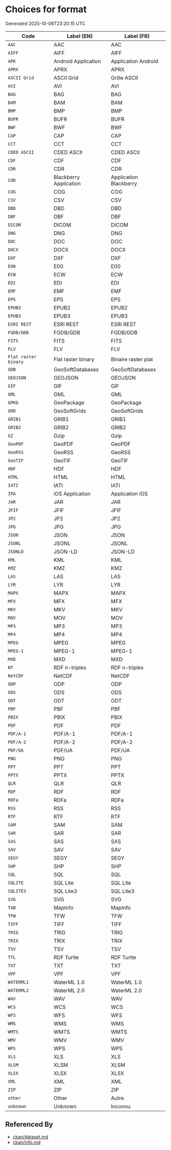 # Choices for format

Generated 2025-10-08T23:20:15 UTC

| Code | Label (EN) | Label (FR) |
|------|------------|------------|
| `AAC` | AAC | AAC |
| `AIFF` | AIFF | AIFF |
| `APK` | Android Application | Application Android |
| `APRX` | APRX | APRX |
| `ASCII Grid` | ASCII Grid | Grille ASCII |
| `AVI` | AVI | AVI |
| `BAG` | BAG | BAG |
| `BAM` | BAM | BAM |
| `BMP` | BMP | BMP |
| `BUFR` | BUFR | BUFR |
| `BWF` | BWF | BWF |
| `CAP` | CAP | CAP |
| `CCT` | CCT | CCT |
| `CDED ASCII` | CDED ASCII | CDED ASCII |
| `CDF` | CDF | CDF |
| `CDR` | CDR | CDR |
| `COD` | Blackberry Application | Application Blackberry |
| `COG` | COG | COG |
| `CSV` | CSV | CSV |
| `DBD` | DBD | DBD |
| `DBF` | DBF | DBF |
| `DICOM` | DICOM | DICOM |
| `DNG` | DNG | DNG |
| `DOC` | DOC | DOC |
| `DOCX` | DOCX | DOCX |
| `DXF` | DXF | DXF |
| `E00` | E00 | E00 |
| `ECW` | ECW | ECW |
| `EDI` | EDI | EDI |
| `EMF` | EMF | EMF |
| `EPS` | EPS | EPS |
| `EPUB2` | EPUB2 | EPUB2 |
| `EPUB3` | EPUB3 | EPUB3 |
| `ESRI REST` | ESRI REST | ESRI REST |
| `FGDB/GDB` | FGDB/GDB | FGDB/GDB |
| `FITS` | FITS | FITS |
| `FLV` | FLV | FLV |
| `Flat raster binary` | Flat raster binary | Binaire raster plat |
| `GDB` | GeoSoftDatabases | GeoSoftDatabases |
| `GEOJSON` | GEOJSON | GEOJSON |
| `GIF` | GIF | GIF |
| `GML` | GML | GML |
| `GPKG` | GeoPackage | GeoPackage |
| `GRD` | GeoSoftGrids | GeoSoftGrids |
| `GRIB1` | GRIB1 | GRIB1 |
| `GRIB2` | GRIB2 | GRIB2 |
| `GZ` | Gzip | Gzip |
| `GeoPDF` | GeoPDF | GeoPDF |
| `GeoRSS` | GeoRSS | GeoRSS |
| `GeoTIF` | GeoTIF | GeoTIF |
| `HDF` | HDF | HDF |
| `HTML` | HTML | HTML |
| `IATI` | IATI | IATI |
| `IPA` | iOS Application | Application iOS |
| `JAR` | JAR | JAR |
| `JFIF` | JFIF | JFIF |
| `JP2` | JP2 | JP2 |
| `JPG` | JPG | JPG |
| `JSON` | JSON | JSON |
| `JSONL` | JSONL | JSONL |
| `JSONLD` | JSON-LD | JSON-LD |
| `KML` | KML | KML |
| `KMZ` | KMZ | KMZ |
| `LAS` | LAS | LAS |
| `LYR` | LYR | LYR |
| `MAPX` | MAPX | MAPX |
| `MFX` | MFX | MFX |
| `MKV` | MKV | MKV |
| `MOV` | MOV | MOV |
| `MP3` | MP3 | MP3 |
| `MP4` | MP4 | MP4 |
| `MPEG` | MPEG | MPEG |
| `MPEG-1` | MPEG-1 | MPEG-1 |
| `MXD` | MXD | MXD |
| `NT` | RDF n-triples | RDF n-triples |
| `NetCDF` | NetCDF | NetCDF |
| `ODP` | ODP | ODP |
| `ODS` | ODS | ODS |
| `ODT` | ODT | ODT |
| `PBF` | PBF | PBF |
| `PBIX` | PBIX | PBIX |
| `PDF` | PDF | PDF |
| `PDF/A-1` | PDF/A-1 | PDF/A-1 |
| `PDF/A-2` | PDF/A-2 | PDF/A-2 |
| `PDF/UA` | PDF/UA | PDF/UA |
| `PNG` | PNG | PNG |
| `PPT` | PPT | PPT |
| `PPTX` | PPTX | PPTX |
| `QLR` | QLR | QLR |
| `RDF` | RDF | RDF |
| `RDFa` | RDFa | RDFa |
| `RSS` | RSS | RSS |
| `RTF` | RTF | RTF |
| `SAM` | SAM | SAM |
| `SAR` | SAR | SAR |
| `SAS` | SAS | SAS |
| `SAV` | SAV | SAV |
| `SEGY` | SEGY | SEGY |
| `SHP` | SHP | SHP |
| `SQL` | SQL | SQL |
| `SQLITE` | SQL Lite | SQL Lite |
| `SQLITE3` | SQL Lite3 | SQL Lite3 |
| `SVG` | SVG | SVG |
| `TAB` | MapInfo | MapInfo |
| `TFW` | TFW | TFW |
| `TIFF` | TIFF | TIFF |
| `TRIG` | TRIG | TRIG |
| `TRIX` | TRIX | TRIX |
| `TSV` | TSV | TSV |
| `TTL` | RDF Turtle | RDF Turtle |
| `TXT` | TXT | TXT |
| `VPF` | VPF | VPF |
| `WATERML1` | WaterML 1.0 | WaterML 1.0 |
| `WATERML2` | WaterML 2.0 | WaterML 2.0 |
| `WAV` | WAV | WAV |
| `WCS` | WCS | WCS |
| `WFS` | WFS | WFS |
| `WMS` | WMS | WMS |
| `WMTS` | WMTS | WMTS |
| `WMV` | WMV | WMV |
| `WPS` | WPS | WPS |
| `XLS` | XLS | XLS |
| `XLSM` | XLSM | XLSM |
| `XLSX` | XLSX | XLSX |
| `XML` | XML | XML |
| `ZIP` | ZIP | ZIP |
| `other` | Other | Autre |
| `unknown` | Unknown | Inconnu |


## Referenced By

- [ckan/dataset.md](../ckan/dataset.md)
- [ckan/info.md](../ckan/info.md)
